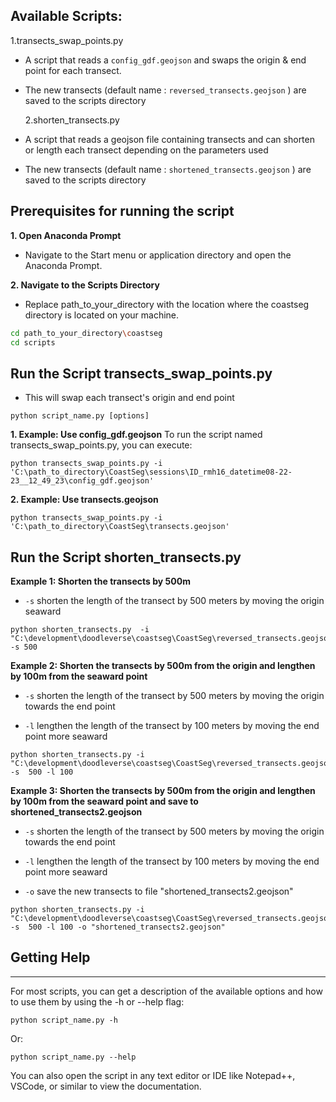 ## Available Scripts:

1.transects_swap_points.py

- A script that reads a `config_gdf.geojson` and swaps the origin & end point for each transect.
- The new transects (default name : `reversed_transects.geojson` ) are saved to the scripts directory

  2.shorten_transects.py

- A script that reads a geojson file containing transects and can shorten or length each transect depending on the parameters used
- The new transects (default name : `shortened_transects.geojson` ) are saved to the scripts directory

## Prerequisites for running the script

**1. Open Anaconda Prompt**

- Navigate to the Start menu or application directory and open the Anaconda Prompt.

**2. Navigate to the Scripts Directory**

- Replace path_to_your_directory with the location where the coastseg directory is located on your machine.

```bash
cd path_to_your_directory\coastseg
cd scripts
```

## Run the Script transects_swap_points.py

- This will swap each transect's origin and end point

```
python script_name.py [options]
```

**1. Example: Use config_gdf.geojson**
To run the script named transects_swap_points.py, you can execute:

```
python transects_swap_points.py -i 'C:\path_to_directory\CoastSeg\sessions\ID_rmh16_datetime08-22-23__12_49_23\config_gdf.geojson'
```

**2. Example: Use transects.geojson**

```
python transects_swap_points.py -i 'C:\path_to_directory\CoastSeg\transects.geojson'
```

## Run the Script shorten_transects.py

**Example 1: Shorten the transects by 500m**

- `-s` shorten the length of the transect by 500 meters by moving the origin seaward

```
python shorten_transects.py  -i "C:\development\doodleverse\coastseg\CoastSeg\reversed_transects.geojson" -s 500

```

**Example 2: Shorten the transects by 500m from the origin and lengthen by 100m from the seaward point**

- `-s` shorten the length of the transect by 500 meters by moving the origin towards the end point

- `-l` lengthen the length of the transect by 100 meters by moving the end point more seaward

```
python shorten_transects.py -i "C:\development\doodleverse\coastseg\CoastSeg\reversed_transects.geojson" -s  500 -l 100

```

**Example 3: Shorten the transects by 500m from the origin and lengthen by 100m from the seaward point and save to shortened_transects2.geojson**

- `-s` shorten the length of the transect by 500 meters by moving the origin towards the end point

- `-l` lengthen the length of the transect by 100 meters by moving the end point more seaward

- `-o` save the new transects to file "shortened_transects2.geojson"

```
python shorten_transects.py -i "C:\development\doodleverse\coastseg\CoastSeg\reversed_transects.geojson" -s  500 -l 100 -o "shortened_transects2.geojson"

```

## Getting Help

---

For most scripts, you can get a description of the available options and how to use them by using the -h or --help flag:

```
python script_name.py -h
```

Or:

```
python script_name.py --help
```

You can also open the script in any text editor or IDE like Notepad++, VSCode, or similar to view the documentation.
